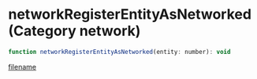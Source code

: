 # networkRegisterEntityAsNetworked (Category network)

```js
function networkRegisterEntityAsNetworked(entity: number): void
```

[filename](networkRegisterEntityAsNetworked_m.md ':include')